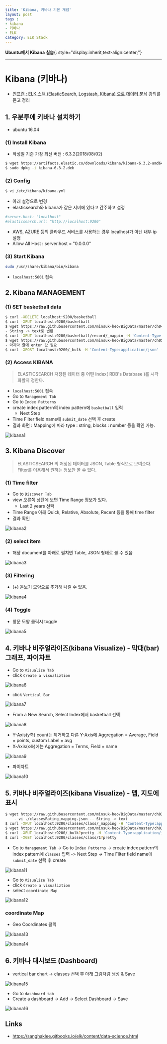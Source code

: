 ```yaml
---
title: 'Kibana, 키바나 기본 개념'  
layout: post  
tags :  
- kibana
- 키바나
- ELK
category: ELK Stack
---
```


**Ubuntu에서 Kibana 실습**{: style="display:inherit;text-align:center;"}

---

# Kibana (키바나)
- [인프런 : ELK 스택 (ElasticSearch, Logstash, Kibana) 으로 데이터 분석](https://www.inflearn.com/course/elk-%EC%8A%A4%ED%83%9D-%EB%8D%B0%EC%9D%B4%ED%84%B0-%EB%B6%84%EC%84%9D/) 강의를 듣고 정리

## 1. 우분투에 키바나 설치하기
- ubuntu 16.04

### (1) Install Kibana
- 작성일 기준 가장 최신 버전 : 6.3.2(2018/08/02) 

```bash
$ wget https://artifacts.elastic.co/downloads/kibana/kibana-6.3.2-amd64.deb
$ sudo dpkg -i kibana-6.3.2.deb
```

### (2) Config
```bash
$ vi /etc/kibana/kibana.yml
```

- 아래 설정으로 변경
- elasticsearch와 kibana가 같은 서버에 있다고 간주하고 설정

```bash
#server.host: "localhost"
#elasticsearch.url: "http://localhost:9200"
```

- AWS, AZURE 등의 클라우드 서비스를 사용하는 경우 localhost가 아닌 내부 ip 설정
- Allow All Host : server.host = "0.0.0.0"

### (3) Start Kibana
```bash
sudo /usr/share/kibana/bin/kibana
```

- `localhost:5601` 접속


## 2. Kibana MANAGEMENT

### (1) SET basketball data

```bash
$ curl -XDELETE localhost:9200/basketball
$ curl -XPUT localhost:9200/basketball
$ wget https://raw.githubusercontent.com/minsuk-heo/BigData/master/ch04/basketball_mapping.json
- String -> text로 변환
$ curl -XPUT localhost:9200/basketball/record/_mappin -H 'Content-Type:application/json' -d @basketball_mapping.json
$ wget https://raw.githubusercontent.com/minsuk-heo/BigData/master/ch05/bulk_basketball.json
- 마지막 줄에 enter 값 필요
$ curl -XPOST localhost:9200/_bulk -H 'Content-Type:application/json' --data-binary @bulk_basketball.json
```


### (2) Access KIBANA
> ELASTICSEARCH 저장된 데이터 중 어떤 Index( RDB's Database )를 시각화할지 정한다.

- `localhost:5601` 접속
- Go to `Management Tab` 
- Go to `Index Patterns` 
- create index pattern의 index pattern에 `basketball` 입력
    - Next Step
- Time Filter field name에 `submit_date` 선택 후 create
- 결과 화면 : Mapping에 따라 type : string, blocks : number 등을 확인 가능.

![kibana1](/assets/images/usingimages/kibana/kibana1.png)

## 3. Kibana Discover
> ELASTICSEARCH 의 저장된 데이터를 JSON, Table 형식으로 보여준다. Filter를 이용해서 원하는 정보만 볼 수 있다.

### (1) Time filter
- Go to `Discover Tab` 
- view 오른쪽 상단에 보면 Time Range 정보가 있다.
    - Last 2 years 선택
- Time Range 아래 Quick, Relative, Absolute, Recent 등을 통해 time filter
- 결과 확인

![kibana2](/assets/images/usingimages/kibana/kibana2.png)

### (2) select item
- 해당 document를 아래로 펼치면 Table, JSON 형태로 볼 수 있음

![kibana3](/assets/images/usingimages/kibana/kibana3.png)
### (3) Filtering
- (+) 돋보기 모양으로 추가해 나갈 수 있음.

![kibana4](/assets/images/usingimages/kibana/kibana4.png)
### (4) Toggle
- 창문 모양 클릭시 toggle

![kibana5](/assets/images/usingimages/kibana/kibana5.png)

## 4. 키바나 비주얼라이즈(kibana Visualize) - 막대(bar)그래프, 파이차트
- Go to `Visualize Tab`
- click `Create a visualiztion`

![kibana6](/assets/images/usingimages/kibana/kibana6.png)

- click `Vertical Bar`

![kibana7](/assets/images/usingimages/kibana/kibana7.png)

- From a New Search, Select Index에서 basketball 선택

![kibana8](/assets/images/usingimages/kibana/kibana8.png)

- Y-Axis(y축) count는 제거하고 다른 Y-Axis에 Aggregation = Average, Field = points, custom Label = avg
- X-Axis(x축)에는 Aggregation = Terms, Field = name

![kibana9](/assets/images/usingimages/kibana/kibana9.png)

- 파이차트

![kibana10](/assets/images/usingimages/kibana/kibana10.png)

## 5. 키바나 비주얼라이즈(kibana Visualize) - 맵, 지도에 표시

```bash
$ wget https://raw.githubusercontent.com/minsuk-heo/BigData/master/ch02/classesRating_mapping.json
    - vi ./classesRating_mapping.json -- String -> text
$ curl -XPUT localhost:9200/classes/class/_mapping -H 'Content-Type:application/json' -d @classesRating_mapping.json
$ wget https://raw.githubusercontent.com/minsuk-heo/BigData/master/ch02/classes.json
$ curl -XPUT localhost:9200/_bulk?pretty -H 'Content-Type:application/json' --data-binary @classes.json
$ curl -XGET localhost:9200/classes/class/1?pretty
```

- Go to `Management Tab` -> Go to `Index Patterns` -> create index pattern의 index pattern에 `classes` 입력 -> Next Step -> Time Filter field name에 `submit_date` 선택 후 create

![kibana11](/assets/images/usingimages/kibana/kibana11.png)

- Go to `Visualize Tab`
- click `Create a visualiztion`
- select `coordinate Map` 

![kibana12](/assets/images/usingimages/kibana/kibana12.png)

### coordinate Map
- Geo Coordinates 클릭

![kibana13](/assets/images/usingimages/kibana/kibana13.png)

![kibana14](/assets/images/usingimages/kibana/kibana14.png)

## 6. 키바나 대시보드 (Dashboard)
- vertical bar chart -> classes 선택 후 아래 그림처럼 생성 & Save

![kibana15](/assets/images/usingimages/kibana/kibana15.png)

- Go to `dashboard tab`
- Create a dashboard -> Add -> Select Dashboard -> Save

![kibana16](/assets/images/usingimages/kibana/kibana16.png)


## Links 
- <https://sanghaklee.gitbooks.io/elk/content/data-science.html>

